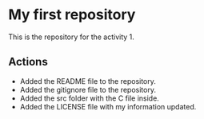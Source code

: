 # My first repository

This is the repository for the activity 1.

## Actions

- Added the README file to the repository.
- Added the gitignore file to the repository.
- Added the src folder with the C file inside.
- Added the LICENSE file with my information updated.